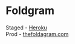 Foldgram
========


Staged - [Heroku](http://goo.gl/TZczsk)
<br>
Prod - [thefoldagram.com](http://goo.gl/b9ZDxK)